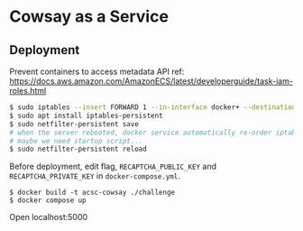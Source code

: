 # Cowsay as a Service

## Deployment

Prevent containers to access metadata API
ref: <https://docs.aws.amazon.com/AmazonECS/latest/developerguide/task-iam-roles.html>

```sh
$ sudo iptables --insert FORWARD 1 --in-interface docker+ --destination 169.254.169.254/32 --jump DROP
$ sudo apt install iptables-persistent
$ sudo netfilter-persistent save
# when the server rebooted, docker service automatically re-order iptables. so we need reloading iptables manually.
# maybe we need startup script...
$ sudo netfilter-persistent reload
```

Before deployment, edit flag, `RECAPTCHA_PUBLIC_KEY` and `RECAPTCHA_PRIVATE_KEY` in `docker-compose.yml`.

```
$ docker build -t acsc-cowsay ./challenge
$ docker compose up
```

Open localhost:5000
